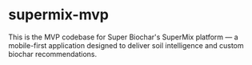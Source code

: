# supermix-mvp
 This is the MVP codebase for Super Biochar's SuperMix platform — a mobile-first application designed to deliver soil intelligence and custom biochar recommendations.

